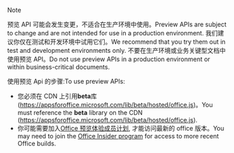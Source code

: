> [!NOTE]
> <span data-ttu-id="59704-101">预览 API 可能会发生变更，不适合在生产环境中使用。</span><span class="sxs-lookup"><span data-stu-id="59704-101">Preview APIs are subject to change and are not intended for use in a production environment.</span></span> <span data-ttu-id="59704-102">我们建议你仅在测试和开发环境中试用它们。</span><span class="sxs-lookup"><span data-stu-id="59704-102">We recommend that you try them out in test and development environments only.</span></span> <span data-ttu-id="59704-103">不要在生产环境或业务关键型文档中使用预览 API。</span><span class="sxs-lookup"><span data-stu-id="59704-103">Do not use preview APIs in a production environment or within business-critical documents.</span></span>
>
> <span data-ttu-id="59704-104">使用预览 Api 的步骤:</span><span class="sxs-lookup"><span data-stu-id="59704-104">To use preview APIs:</span></span>
>
> - <span data-ttu-id="59704-105">您必须在 CDN 上引用**beta**库 (https://appsforoffice.microsoft.com/lib/beta/hosted/office.js)。</span><span class="sxs-lookup"><span data-stu-id="59704-105">You must reference the **beta** library on the CDN (https://appsforoffice.microsoft.com/lib/beta/hosted/office.js).</span></span>
> - <span data-ttu-id="59704-106">你可能需要加入[Office 预览体验成员计划](https://products.office.com/office-insider), 才能访问最新的 office 版本。</span><span class="sxs-lookup"><span data-stu-id="59704-106">You may need to join the [Office Insider program](https://products.office.com/office-insider) for access to more recent Office builds.</span></span>